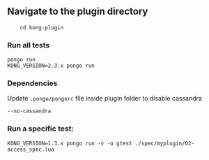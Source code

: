 ## Navigate to the plugin directory


```shell
    cd kong-plugin
```

### Run all tests

```shell
pongo run
KONG_VERSION=2.3.x pongo run
```

### Dependencies

Update `.pongo/pongorc` file inside plugin folder to disable cassandra

```shell
--no-cassandra
```

### Run a specific test:
```shell
KONG_VERSION=1.3.x pongo run -v -o gtest ./spec/myplugin/02-access_spec.lua
```
